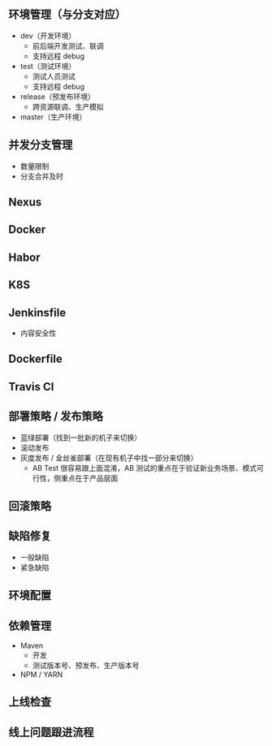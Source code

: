 

## 环境管理（与分支对应）

- dev（开发环境）
    - 前后端开发测试、联调
    - 支持远程 debug
- test（测试环境）
    - 测试人员测试
    - 支持远程 debug
- release（预发布环境）
    - 跨资源联调、生产模拟
- master（生产环境）


## 并发分支管理

- 数量限制
- 分支合并及时

## Nexus


## Docker


## Habor


## K8S


## Jenkinsfile

- 内容安全性

## Dockerfile


## Travis CI


## 部署策略 / 发布策略

- 蓝绿部署（找到一批新的机子来切换）
- 滚动发布
- 灰度发布 / 金丝雀部署（在现有机子中找一部分来切换）
    - AB Test 很容易跟上面混淆，AB 测试的重点在于验证新业务场景、模式可行性，侧重点在于产品层面


## 回滚策略


## 缺陷修复

- 一般缺陷
- 紧急缺陷



## 环境配置

## 依赖管理

- Maven
    - 开发
    - 测试版本号、预发布、生产版本号
- NPM / YARN

## 上线检查

## 线上问题跟进流程

